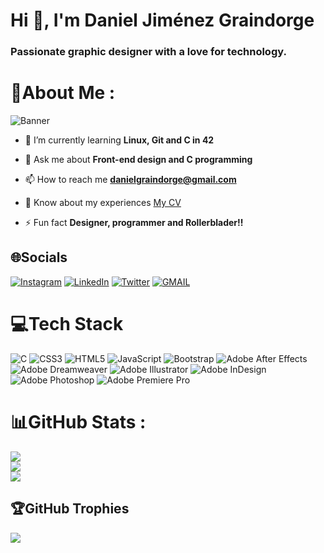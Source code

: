 <h1 align="left">Hi 👋, I'm Daniel Jiménez Graindorge</h1>
<h3 align="left">Passionate graphic designer with a love for technology.</h3>

# 💫About Me :
![Banner](https://www.fundaciontelefonica.com/wp-content/uploads/2022/06/42-banner-e1655923735810.jpg)
- 🌱 I’m currently learning **Linux, Git and C in 42**

- 💬 Ask me about **Front-end design and C programming**

- 📫 How to reach me **danielgraindorge@gmail.com**

<!-- - 📄 Know about my experiences [My CV](https://drive.google.com/file/d/14Xea7BIkPWYoE5pXPSPCnySn77rHSYGJ/view?usp=sharing) -->

- 📄 Know about my experiences <a href="https://drive.google.com/file/d/14Xea7BIkPWYoE5pXPSPCnySn77rHSYGJ/view?usp=sharing" target="_blank">My CV</a>

- ⚡ Fun fact **Designer, programmer and Rollerblader!!**

## 🌐Socials
<!-- [![Instagram](https://img.shields.io/badge/Instagram-%23E4405F.svg?logo=Instagram&logoColor=white)](https://instagram.com/danieljimenezgraindorge) [![LinkedIn](https://img.shields.io/badge/LinkedIn-%230077B5.svg?logo=linkedin&logoColor=white)](https://www.linkedin.com/in/daniel-jim%C3%A9nez-graindorge-10582150/) [![Twitter](https://img.shields.io/badge/Twitter-%231DA1F2.svg?logo=Twitter&logoColor=white)](https://twitter.com/grain_) -->

<a href="https://instagram.com/danieljimenezgraindorge" target="_blank">![Instagram](https://img.shields.io/badge/Instagram-%23E4405F.svg?logo=Instagram&logoColor=white)</a>
<a href="https://www.linkedin.com/in/daniel-jim%C3%A9nez-graindorge-10582150/" target="_blank">![LinkedIn](https://img.shields.io/badge/LinkedIn-%230077B5.svg?logo=linkedin&logoColor=white)</a>
<a href="https://twitter.com/grain_" target="_blank">![Twitter](https://img.shields.io/badge/Twitter-%231DA1F2.svg?logo=Twitter&logoColor=white)</a>
<a href="mailto:danielgraindorge@gmail.com" target="_blank">![GMAIL](https://camo.githubusercontent.com/380a5745b4c9fd70414abd284270a7c76f970e4434eb12fd94e85c63506ee1e1/68747470733a2f2f696d672e736869656c64732e696f2f62616467652f2d476d61696c2d6331343433383f7374796c653d666c6174266c6f676f3d476d61696c266c6f676f436f6c6f723d7768697465)</a>

# 💻Tech Stack
![C](https://img.shields.io/badge/c-%2300599C.svg?style=for-the-badge&logo=c&logoColor=white) ![CSS3](https://img.shields.io/badge/css3-%231572B6.svg?style=for-the-badge&logo=css3&logoColor=white) ![HTML5](https://img.shields.io/badge/html5-%23E34F26.svg?style=for-the-badge&logo=html5&logoColor=white) ![JavaScript](https://img.shields.io/badge/javascript-%23323330.svg?style=for-the-badge&logo=javascript&logoColor=%23F7DF1E) ![Bootstrap](https://img.shields.io/badge/bootstrap-%23563D7C.svg?style=for-the-badge&logo=bootstrap&logoColor=white) ![Adobe After Effects](https://img.shields.io/badge/Adobe%20After%20Effects-9999FF.svg?style=for-the-badge&logo=Adobe%20After%20Effects&logoColor=white) ![Adobe Dreamweaver](https://img.shields.io/badge/Adobe%20Dreamweaver-FF61F6.svg?style=for-the-badge&logo=Adobe%20Dreamweaver&logoColor=white) ![Adobe Illustrator](https://img.shields.io/badge/adobeillustrator-%23FF9A00.svg?style=for-the-badge&logo=adobeillustrator&logoColor=white) ![Adobe InDesign](https://img.shields.io/badge/Adobe%20InDesign-49021F?style=for-the-badge&logo=adobeindesign&logoColor=white) ![Adobe Photoshop](https://img.shields.io/badge/adobephotoshop-%2331A8FF.svg?style=for-the-badge&logo=adobephotoshop&logoColor=white) ![Adobe Premiere Pro](https://img.shields.io/badge/Adobe%20Premiere%20Pro-9999FF.svg?style=for-the-badge&logo=Adobe%20Premiere%20Pro&logoColor=white)
# 📊GitHub Stats :
![](https://github-readme-stats.vercel.app/api?username=BishopVK&theme=radical&hide_border=false&include_all_commits=true&count_private=true)<br/>
![](https://github-readme-streak-stats.herokuapp.com/?user=BishopVK&theme=radical&hide_border=false)<br/>
![](https://github-readme-stats.vercel.app/api/top-langs/?username=BishopVK&theme=radical&hide_border=false&include_all_commits=true&count_private=true&layout=compact)

## 🏆GitHub Trophies
![](https://github-trophies.vercel.app/?username=BishopVK&theme=onedark&no-frame=true&no-bg=true&margin-w=4)